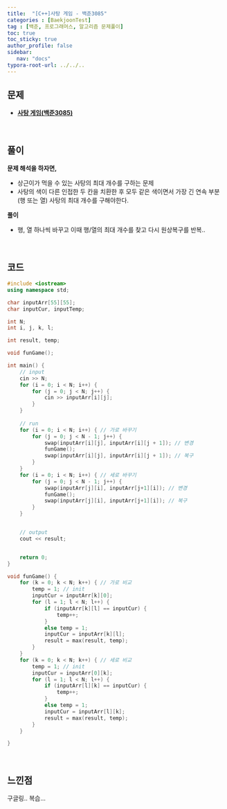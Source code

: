 ```yaml
---
title:  "[C++]사탕 게임 - 백준3085"
categories : [BaekjoonTest]
tag : [백준, 프로그래머스, 알고리즘 문제풀이]
toc: true
toc_sticky: true
author_profile: false
sidebar:
   nav: "docs"
typora-root-url: ../../..
---
```




## 문제

* **[사탕 게임(백준3085)](https://www.acmicpc.net/problem/3085)**

<br>

## 풀이

**문제 해석을 하자면,**

* 상근이가 먹을 수 있는 사탕의 최대 개수를 구하는 문제
* 사탕의 색이 다른 인접한 두 칸을 치환한 후 모두 같은 색이면서 가장 긴 연속 부분(행 또는 열) 사탕의 최대 개수를 구해야한다.



**풀이**

- 행, 열 하나씩 바꾸고 이때 행/열의 최대 개수를 찾고 다시 원상복구를 반복..




<br>

## 코드

```c++
#include <iostream>
using namespace std;

char inputArr[55][55];
char inputCur, inputTemp;

int N;
int i, j, k, l;

int result, temp;

void funGame();

int main() {
	// input
	cin >> N;
	for (i = 0; i < N; i++) {
		for (j = 0; j < N; j++) {
			cin >> inputArr[i][j];
		}
	}
	
	// run
	for (i = 0; i < N; i++) { // 가로 바꾸기
		for (j = 0; j < N - 1; j++) {
			swap(inputArr[i][j], inputArr[i][j + 1]); // 변경
			funGame();
			swap(inputArr[i][j], inputArr[i][j + 1]); // 복구
		}
	}
	for (i = 0; i < N; i++) { // 세로 바꾸기
		for (j = 0; j < N - 1; j++) {
			swap(inputArr[j][i], inputArr[j+1][i]); // 변경
			funGame();
			swap(inputArr[j][i], inputArr[j+1][i]); // 복구
		}
	}


	// output
	cout << result;


	return 0;
}

void funGame() {
	for (k = 0; k < N; k++) { // 가로 비교
		temp = 1; // init
		inputCur = inputArr[k][0];
		for (l = 1; l < N; l++) {
			if (inputArr[k][l] == inputCur) {
				temp++;
			}
			else temp = 1;
			inputCur = inputArr[k][l];
			result = max(result, temp);
		}
	}
	for (k = 0; k < N; k++) { // 세로 비교
		temp = 1; // init
		inputCur = inputArr[0][k];
		for (l = 1; l < N; l++) {
			if (inputArr[l][k] == inputCur) {
				temp++;
			}
			else temp = 1;
			inputCur = inputArr[l][k];
			result = max(result, temp);
		}
	}

}
```

<br>

## 느낀점

구글링.. 복습...
